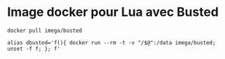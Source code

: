 # Image docker pour Lua avec Busted

`docker pull imega/busted`

`alias dbusted='f(){ docker run --rm -t -v "/$@":/data imega/busted; unset -f f; }; f'`


